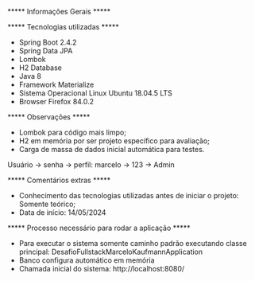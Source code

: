 ***** Informações Gerais *****

***** Tecnologias utilizadas *****
- Spring Boot 2.4.2
- Spring Data JPA
- Lombok
- H2 Database
- Java 8
- Framework Materialize
- Sistema Operacional Linux Ubuntu 18.04.5 LTS
- Browser Firefox 84.0.2

***** Observações *****
- Lombok para código mais limpo;
- H2 em memória por ser projeto específico para avaliação;
- Carga de massa de dados inicial automática para testes.

Usuário -> senha -> perfil:
marcelo -> 123 -> Admin

***** Comentários extras *****
- Conhecimento das tecnologias utilizadas antes de iniciar o projeto: Somente teórico;
- Data de início: 14/05/2024

***** Processo necessário para rodar a aplicação *****
- Para executar o sistema somente caminho padrão executando classe principal: DesafioFullstackMarceloKaufmannApplication
- Banco configura automático em memória
- Chamada inicial do sistema: http://localhost:8080/
